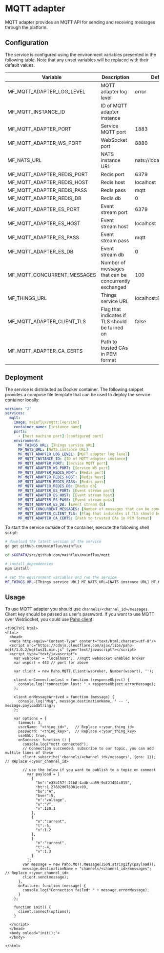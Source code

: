 # MQTT adapter

MQTT adapter provides an MQTT API for sending and receiving messages through the
platform.

## Configuration

The service is configured using the environment variables presented in the
following table. Note that any unset variables will be replaced with their
default values.

| Variable                    | Description                                           | Default               |
|-----------------------------|-------------------------------------------------------|-----------------------|
| MF_MQTT_ADAPTER_LOG_LEVEL   | MQTT adapter log level                                | error                 |
| MF_MQTT_INSTANCE_ID         | ID of MQTT adapter instance                           |                       |
| MF_MQTT_ADAPTER_PORT        | Service MQTT port                                     | 1883                  |
| MF_MQTT_ADAPTER_WS_PORT     | WebSocket port                                        | 8880                  |
| MF_NATS_URL                 | NATS instance URL                                     | nats://localhost:4222 |
| MF_MQTT_ADAPTER_REDIS_PORT  | Redis port                                            | 6379                  |
| MF_MQTT_ADAPTER_REDIS_HOST  | Redis host                                            | localhost             |
| MF_MQTT_ADAPTER_REDIS_PASS  | Redis pass                                            | mqtt                  |
| MF_MQTT_ADAPTER_REDIS_DB    | Redis db                                              | 0                     |
| MF_MQTT_ADAPTER_ES_PORT     | Event stream port                                     | 6379                  |
| MF_MQTT_ADAPTER_ES_HOST     | Event stream host                                     | localhost             |
| MF_MQTT_ADAPTER_ES_PASS     | Event stream pass                                     | mqtt                  |
| MF_MQTT_ADAPTER_ES_DB       | Event stream db                                       | 0                     |
| MF_MQTT_CONCURRENT_MESSAGES | Number of messages that can be concurrently exchanged | 100                   |
| MF_THINGS_URL               | Things service URL                                    | localhost:8181        |
| MF_MQTT_ADAPTER_CLIENT_TLS  | Flag that indicates if TLS should be turned on        | false                 |
| MF_MQTT_ADAPTER_CA_CERTS    | Path to trusted CAs in PEM format                     |                       |

## Deployment

The service is distributed as Docker container. The following snippet provides
a compose file template that can be used to deploy the service container locally:

```yaml
version: "2"
services:
  mqtt:
    image: mainflux/mqtt:[version]
    container_name: [instance name]
    ports:
      - [host machine port]:[configured port]
    environment:
      MF_THINGS_URL: [Things service URL]
      MF_NATS_URL: [NATS instance URL]
      MF_MQTT_ADAPTER_LOG_LEVEL: [MQTT adapter log level]
      MF_MQTT_INSTANCE_ID: [ID of MQTT adapter instance]
      MF_MQTT_ADAPTER_PORT: [Service MQTT port]
      MF_MQTT_ADAPTER_WS_PORT: [Service WS port]
      MF_MQTT_ADAPTER_REDIS_PORT: [Redis port]
      MF_MQTT_ADAPTER_REDIS_HOST: [Redis host]
      MF_MQTT_ADAPTER_REDIS_PASS: [Redis pass]
      MF_MQTT_ADAPTER_REDIS_DB: [Redis db]
      MF_MQTT_ADAPTER_ES_PORT: [Event stream port]
      MF_MQTT_ADAPTER_ES_HOST: [Event stream host]
      MF_MQTT_ADAPTER_ES_PASS: [Event stream pass]
      MF_MQTT_ADAPTER_ES_DB: [Event stream db]
      MF_MQTT_CONCURRENT_MESSAGES: [Number of messages that can be concurrently exchanged]
      MF_MQTT_ADAPTER_CLIENT_TLS: [Flag that indicates if TLS should be turned on]
      MF_MQTT_ADAPTER_CA_CERTS: [Path to trusted CAs in PEM format]
```

To start the service outside of the container, execute the following shell script:

```bash
# download the latest version of the service
go get github.com/mainflux/mainflux

cd $GOPATH/src/github.com/mainflux/mainflux/mqtt

# install dependencies
npm install

# set the environment variables and run the service
MF_THINGS_URL=[Things service URL] MF_NATS_URL=[NATS instance URL] MF_MQTT_ADAPTER_LOG_LEVEL=[MQTT adapter log level] MF_MQTT_INSTANCE_ID=[ID of MQTT adapter instance] MF_MQTT_ADAPTER_PORT=[Service MQTT port] MF_MQTT_ADAPTER_WS_PORT=[Service WS port] MF_MQTT_ADAPTER_REDIS_PORT=[Redis port] MF_MQTT_ADAPTER_REDIS_HOST=[Redis host] MF_MQTT_ADAPTER_REDIS_PASS=[Redis pass] MF_MQTT_ADAPTER_REDIS_DB=[Redis db] MF_MQTT_ADAPTER_ES_PORT=[Event stream port] MF_MQTT_ADAPTER_ES_HOST=[Event stream host] MF_MQTT_ADAPTER_ES_PASS=[Event stream pass] MF_MQTT_ADAPTER_ES_DB=[Event stream db] MF_MQTT_CONCURRENT_MESSAGES=[Number of messages that can be concurrently exchanged] MF_MQTT_ADAPTER_CLIENT_TLS=[Flag that indicates if TLS should be turned on] MF_MQTT_ADAPTER_CA_CERTS=[Path to trusted CAs in PEM format] node mqtt.js ..
```

## Usage

To use MQTT adapter you should use `channels/<channel_id>/messages`. Client key should
be passed as user's password. If you want to use MQTT over WebSocket, you could use
[Paho client](https://www.eclipse.org/paho/):

```
<!DOCTYPE html>
<html>
  <head>
  <meta http-equiv="Content-Type" content="text/html;charset=utf-8"/>
  <script src="https://cdnjs.cloudflare.com/ajax/libs/paho-mqtt/1.0.2/mqttws31.min.js" type="text/javascript"></script>
  <script type="text/javascript">
    var wsbroker = "localhost";  //mqtt websocket enabled broker
    var wsport = 443 // port for above

    var client = new Paho.MQTT.Client(wsbroker, Number(wsport), '');

    client.onConnectionLost = function (responseObject) {
      console.log("connection lost: " + responseObject.errorMessage);
    };

    client.onMessageArrived = function (message) {
      console.log("Msg", message.destinationName, ' -- ', message.payloadString);
    };

    var options = {
      timeout: 3,
      userName: "<thing_id>",   // Replace <:your_thing_id>
      password: "<thing_key>",  // Replace <:your_thing_key>
      useSSL: true,
      onSuccess: function () {
        console.log("mqtt connected");
        // Connection succeeded; subscribe to our topic, you can add multile lines of these
        client.subscribe('channels/<channel_id>/messages', {qos: 1});  // Replace <:your_channel_id>

        // use the below if you want to publish to a topic on connect
	      var payload = [
	        {
	          "bn":"e35b157f-21b8-4adb-ab59-9df21461c815",
	          "bt":1.276020076001e+09,
	          "bu":"A",
	          "bver":5,
	          "n":"voltage",
	          "u":"V",
	          "v":120.1
	        },
	        {
	          "n":"current",
	          "t":-5,
	          "v":1.2
	        },
	        {
	          "n":"current",
	          "t":-4,
	          "v":1.3
	        }
	      ];
        var message = new Paho.MQTT.Message(JSON.stringify(payload));
        message.destinationName = "channels/<channel_id>/messages";  // Replace <:your_channel_id>
        client.send(message);
      },
      onFailure: function (message) {
        console.log("Connection failed: " + message.errorMessage);
      }
    };

    function init() {
      client.connect(options);
    }

  </script>
  </head>
  <body onload="init();">
  </body>

</html>
```
